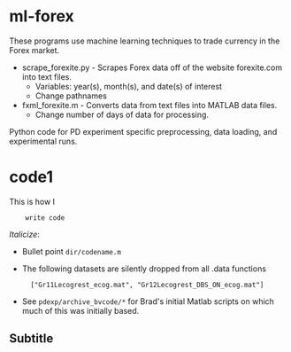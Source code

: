 ml-forex
========

These programs use machine learning techniques to trade currency in the Forex market.
* scrape_forexite.py - Scrapes Forex data off of the website forexite.com into text files.
    * Variables: year(s), month(s), and date(s) of interest
    * Change pathnames
* fxml_forexite.m - Converts data from text files into MATLAB data files.
    * Change number of days of data for processing.

Python code for PD experiment specific preprocessing, data loading, and experimental runs.

# code1

This is how I

        write code


*Italicize*: 

*  Bullet point `dir/codename.m`

* The following datasets are silently dropped from all .data functions
        
        ["Gr11Lecogrest_ecog.mat", "Gr12Lecogrest_DBS_ON_ecog.mat"]

* See `pdexp/archive_bvcode/*` for Brad's initial Matlab scripts on which much of this was initially based.

## Subtitle

